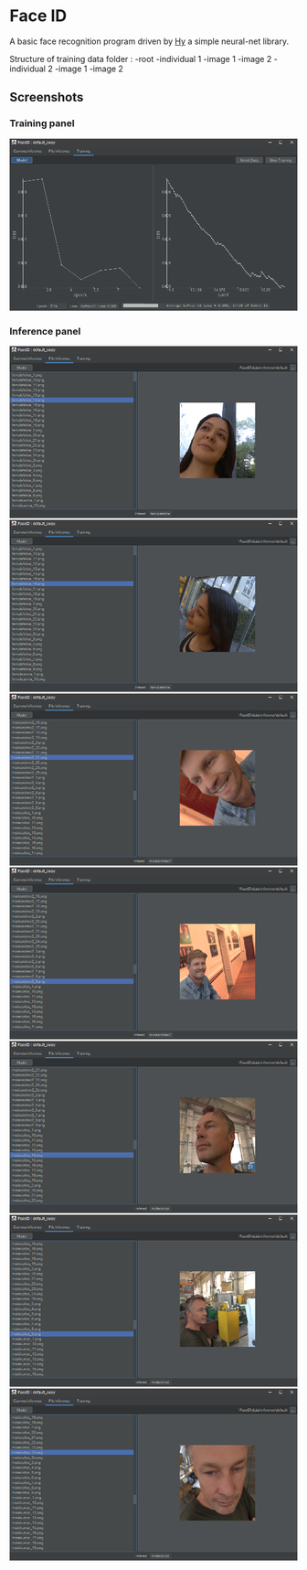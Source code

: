 # Face ID
A basic face recognition program driven by [Hy](https://github.com/Brannigan123/Hy) a simple neural-net library.

Structure of training data folder :
	-root
		-individual 1
			-image 1
			-image 2
		-individual 2
			-image 1
			-image 2

## Screenshots

### Training panel
![Training Graph](https://github.com/Brannigan123/FaceID/blob/master/images/Training.PNG)

### Inference panel
![Alice image 1 inference](https://github.com/Brannigan123/FaceID/blob/master/images/Alice.PNG)
![Alice image 2 inference](https://github.com/Brannigan123/FaceID/blob/master/images/Alice%202.PNG)
![Andrew image 1 inference](https://github.com/Brannigan123/FaceID/blob/master/images/andrew1.PNG)
![Andrew image 1 inference](https://github.com/Brannigan123/FaceID/blob/master/images/andrew2.PNG)
![Carlos image 1 inference](https://github.com/Brannigan123/FaceID/blob/master/images/Carlos%201.PNG)
![Carlos image 2 inference](https://github.com/Brannigan123/FaceID/blob/master/images/Carlos%202.PNG)
![Carlos image 3 inference](https://github.com/Brannigan123/FaceID/blob/master/images/Carlos%203.PNG)